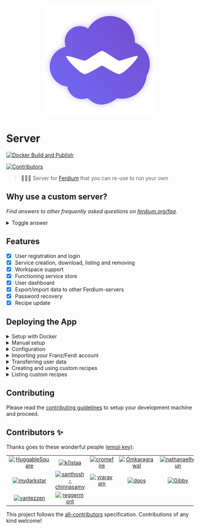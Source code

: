 ﻿<p align="center">
    <img src="./logo.png" alt="" width="300"/>
</p>

# Server
  [![Docker Build and Publish](https://github.com/ferdium/ferdium-server/actions/workflows/docker.yml/badge.svg)](https://github.com/ferdium/ferdium-server/actions/workflows/docker.yml)

<!-- ALL-CONTRIBUTORS-BADGE:START - Do not remove or modify this section -->
<a href='#contributors-'><img src='https://img.shields.io/badge/contributors-16-default.svg?logo=github' alt='Contributors'/></a>
<!-- ALL-CONTRIBUTORS-BADGE:END -->

> 👨🏾‍🍳 Server for [Ferdium](https://ferdium.org) that you can re-use to run your own

## Why use a custom server?

_Find answers to other frequently asked questions on [ferdium.org/faq](https://ferdium.org/faq/)._

<details>
<summary>Toggle answer</summary>

A custom server allows you to manage the data of all registered users yourself and add your own recipes to the repository. If you are not interested in doing this you can use our official instance of the server at [api.ferdium.org](https://api.ferdium.org).

</details>

## Features
- [x] User registration and login
- [x] Service creation, download, listing and removing
- [x] Workspace support
- [x] Functioning service store
- [x] User dashboard
- [x] Export/import data to other Ferdium-servers
- [x] Password recovery
- [x] Recipe update

## Deploying the App

<details>
<summary>Setup with Docker</summary>
The easiest way to set up Ferdium-server on your server is with Docker.

The Docker image can be run as is, with the default SQLite database or you can modify your ENV variables to use an external database (e.g. MySQL, MariaDB, Postgres, etc).
After setting up the docker container we recommend you set up an NGINX reverse proxy to access Ferdium-server outside of your home network and protect it with an SSL certificate.

**Warning**, please note that the use of the previous `config.txt` is now deprecated and a number of environment variables have changed, specifically the default database name and location, the internal container port, and an additional `DATA_DIR` variable has been added. Make sure to pass the correct environment variables to your container at runtime. If you are an existing Ferdium-server user, please see [the Ferdium docker documentation](./docker/README.md) for more information about migrating to the new image.

1. Pull the Docker image

    ```sh
    docker pull ferdium/ferdium-server:latest
    ```
2. Create a *new* Docker container with your desired configuration **Existing users please seee the warning above.**

    ```sh
	    docker create \
	    --name=ferdium-server \
	    -e NODE_ENV=development \
	    -e APP_URL=<ferdium-server-url> \
	    -e DB_CONNECTION=<database> \
	    -e DB_HOST=<yourdbhost> \
	    -e DB_PORT=<yourdbport> \
	    -e DB_USER=<yourdbuser> \
	    -e DB_PASSWORD=<yourdbpass> \
	    -e DB_DATABASE=<yourdbdatabase> \
	    -e DB_SSL=false \
	    -e MAIL_CONNECTION=smtp \
	    -e SMTP_HOST=<smtpmailserver> \
	    -e SMTP_PORT=<smtpport> \
	    -e MAIL_SSL=true/false \
	    -e MAIL_USERNAME=<yourmailusername> \
	    -e MAIL_PASSWORD=<yourmailpassword> \
	    -e MAIL_SENDER=<sendemailaddress> \
	    -e IS_CREATION_ENABLED=true \
	    -e IS_DASHBOARD_ENABLED=true \
	    -e IS_REGISTRATION_ENABLED=true \
	    -e CONNECT_WITH_FRANZ=true \
      -e DATA_DIR=data \
	    -p <port>:3333 \
	    -v <path to data>:/data \
	    -v <path to recipes>:/app/recipes \
	    --restart unless-stopped \
	    ferdium/ferdium-server:latest
    ```

    Alternatively, you can also use docker-compose v2 schema. An example can be found [in the docker folder](./docker/docker-compose.yml).

3. Optionally, you can [set up Nginx as a reverse proxy](https://www.digitalocean.com/community/tutorials/how-to-set-up-a-node-js-application-for-production-on-ubuntu-16-04#set-up-nginx-as-a-reverse-proxy-server).

For more information on configuring the Docker image, please read [the Ferdium docker documentation](./docker/README.md).
</details>
<details>
<summary>Manual setup</summary>

1. Clone repository with submodule
2. Install the [AdonisJS CLI](https://adonisjs.com/)
3. Copy `.env.example` to `.env` and edit the [configuration](#configuration) to your needs
4. Have env DB_SSL=true only if your database is postgres and it is hosted online on platforms like GCP, AWS, etc
5. Run `npm install` to install local dependencies
6. Run the database migrations with

    ```js
    node ace migration:run
    ```

7. Start the server with

    ```js
    npm start
    ```
</details>
<details>
<summary>Configuration</summary>

Ferdium-server's configuration is saved inside an `.env` file. Besides AdonisJS's settings, Ferdium-server has the following custom settings:
- `IS_CREATION_ENABLED` (`true` or `false`, default: `true`): Whether to enable the [creation of custom recipes](#creating-and-using-custom-recipes)
- `IS_REGISTRATION_ENABLED` (`true` or `false`, default: `true`): Whether to enable the creation of new user accounts
- `IS_DASHBOARD_ENABLED` (`true` or `false`, default: `true`): Whether to enable the user dashboard
- `CONNECT_WITH_FRANZ` (`true` or `false`, default: `true`): Whether to enable connections to the Franz server. By enabling this option, Ferdium-server can:
  - Show the full Franz recipe library instead of only custom recipes
  - Import Franz accounts
</details>
<details>
<summary>Importing your Franz/Ferdi account</summary>

Ferdium-server allows you to import your full Franz/Ferdi account, including all its settings.

To import your Franz/Ferdi account, open `http://[YOUR FERDIUM-SERVER]/import` in your browser and login using your Franz/Ferdi account details. Ferdium-server will create a new user with the same credentials and copy your Franz/Ferdi settings, services and workspaces.
</details>
<details>
<summary>Transferring user data</summary>

Please refer to <https://github.com/getferdi/ferdi/wiki/Transferring-data-between-servers>
</details>
<details>
<summary>Creating and using custom recipes</summary>
Ferdium-server allows to extends the Franz/Ferdi recipe catalogue with custom Ferdium recipes.

For documentation on how to create a recipe, please visit [the official guide](https://github.com/ferdium/ferdium-recipes/blob/main/docs/integration.md).

To add your recipe to Ferdium-server, open `http://[YOUR FERDIUM-SERVER]/new` in your browser. You can now define the following settings:

- `Author`: Author who created the recipe
- `Name`: Name for your new service. Can contain spaces and unicode characters
- `Service ID`: Unique ID for this recipe. Does not contain spaces or special characters (e.g. `google-drive`)
- `Link to SVG image`: Direct link to a 1024x1024 SVG image that is used as a logo inside the store. Please use jsDelivr when using a file uploaded to GitHub as raw.githubusercontent files won't load
- `Recipe files`: Recipe files that you created using the [recipe creation guide](https://github.com/ferdium/ferdium-recipes/blob/main/docs/integration.md). Please do _not_ package your files beforehand - upload the raw files (you can drag and drop multiple files). Ferdium-server will automatically package and store the recipe in the right format. Please also do not drag and drop or select the whole folder, select the individual files.

</details>
<details>
<summary>Listing custom recipes</summary>

Inside Ferdium, searching for `ferdium:custom` will list all of your custom recipes.
</details>

## Contributing

Please read the [contributing guidelines](CONTRIBUTING.md) to setup your development machine and proceed.

## Contributors ✨

Thanks goes to these wonderful people ([emoji key](https://allcontributors.org/docs/en/emoji-key)):

<!-- ALL-CONTRIBUTORS-LIST:START - Do not remove or modify this section -->
<!-- prettier-ignore-start -->
<!-- markdownlint-disable -->
<table>
  <tr>
    <td align="center"><a href='https://pogonip.pw/' title='nick: code'><img src='https://avatars.githubusercontent.com/u/5242865?v=4' alt='HuggableSquare' style='width:100px;'/></a></td>
    <td align="center"><a href='http://code-addict.pl' title='Michał Kostewicz: code'><img src='https://avatars.githubusercontent.com/u/6313392?v=4' alt='k0staa' style='width:100px;'/></a></td>
    <td align="center"><a href='https://gitlab.com/cromefire_' title='Cromefire_: code'><img src='https://avatars.githubusercontent.com/u/26320625?v=4' alt='cromefire' style='width:100px;'/></a></td>
    <td align="center"><a href='https://omkaragrawal.dev' title='OMKAR AGRAWAL: code'><img src='https://avatars.githubusercontent.com/u/10913160?v=4' alt='Omkaragrawal' style='width:100px;'/></a></td>
    <td align="center"><a href='http://www.nathanaelhoun.fr' title='Nathanaël Houn: review'><img src='https://avatars.githubusercontent.com/u/45119518?v=4' alt='nathanaelhoun' style='width:100px;'/></a></td>
    <td align="center"><a href='https://github.com/ericreeves' title='Eric Reeves: infra'><img src='https://avatars.githubusercontent.com/u/1744930?v=4' alt='ericreeves' style='width:100px;'/></a></td>
    <td align="center"><a href='https://github.com/SpecialAro' title='André Oliveira: infra, design'><img src='https://avatars.githubusercontent.com/u/37463445?v=4' alt='SpecialAro' style='width:100px;'/></a></td>
  </tr>
  <tr>
    <td align="center"><a href='https://mydarkstar.net' title='mydarkstar: review'><img src='https://avatars.githubusercontent.com/u/17343993?v=4' alt='mydarkstar' style='width:100px;'/></a></td>
    <td align="center"><a href='https://santhosh.cyou' title='Santhosh C: code'><img src='https://avatars.githubusercontent.com/u/20743451?v=4' alt='santhosh-chinnasamy' style='width:100px;'/></a></td>
    <td align="center"><a href='https://github.com/vraravam' title='Vijay Aravamudhan: review, code'><img src='https://avatars.githubusercontent.com/u/69629?v=4' alt='vraravam' style='width:100px;'/></a></td>
    <td align="center"><a href='https://github.com/dqos' title='Tamer: design'><img src='https://avatars.githubusercontent.com/u/8611981?v=4' alt='dqos' style='width:100px;'/></a></td>
    <td align="center"><a href='https://github.com/Gibby' title='Gibby: infra, doc'><img src='https://avatars.githubusercontent.com/u/503761?v=4' alt='Gibby' style='width:100px;'/></a></td>
    <td align="center"><a href='https://github.com/palepinkdot' title='MG: review'><img src='https://avatars.githubusercontent.com/u/55257671?v=4' alt='palepinkdot' style='width:100px;'/></a></td>
    <td align="center"><a href='https://github.com/xthursdayx' title='thursday: infra'><img src='https://avatars.githubusercontent.com/u/18044308?v=4' alt='xthursdayx' style='width:100px;'/></a></td>
  </tr>
  <tr>
    <td align="center"><a href='https://vantezzen.io/' title='Bennett: code'><img src='https://avatars.githubusercontent.com/u/10333196?v=4' alt='vantezzen' style='width:100px;'/></a></td>
    <td align="center"><a href='https://gitlab.com/reggermont/' title='Romain Eggermont: infra'><img src='https://avatars.githubusercontent.com/u/14902909?v=4' alt='reggermont' style='width:100px;'/></a></td>
  </tr>
</table>

<!-- markdownlint-restore -->
<!-- prettier-ignore-end -->

<!-- ALL-CONTRIBUTORS-LIST:END -->

This project follows the [all-contributors](https://github.com/all-contributors/all-contributors) specification. Contributions of any kind welcome!
